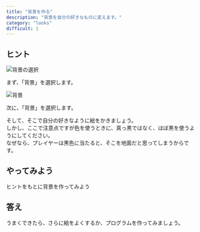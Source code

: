 ```yaml
---
title: "背景を作る"
description: "背景を自分の好きなものに変えます。"
category: "looks"
difficult: 1
---
```


## ヒント

![背景の選択](/bakcground.png)

まず、「背景」を選択します。

![背景](/background_like_costume.png)

次に、「背景」を選択します。

そして、そこで自分の好きなように絵をかきましょう。  
しかし、ここで注意点ですが色を使うときに、真っ黒ではなく、ほぼ黒を使うようにしてください。  
なぜなら、プレイヤーは黒色に当たると、そこを地面だと思ってしまうからです。

## やってみよう

ヒントをもとに背景を作ってみよう

## 答え

うまくできたら、さらに絵をよくするか、プログラムを作ってみましょう。
